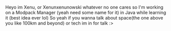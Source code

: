 Heyo im Xenu, or Xenunxenunowski whatever no one cares so I'm working on a Modpack Manager (yeah need some name for it) in Java while learning it (best idea ever lol)
So yeah if you wanna talk about space(the one above you like 100km and beyond) or tech im in for talk :>
<!---
Xenunxenunowski/Xenunxenunowski is a ✨ special ✨ repository because its `README.md` (this file) appears on your GitHub profile.
You can click the Preview link to take a look at your changes.
--->
